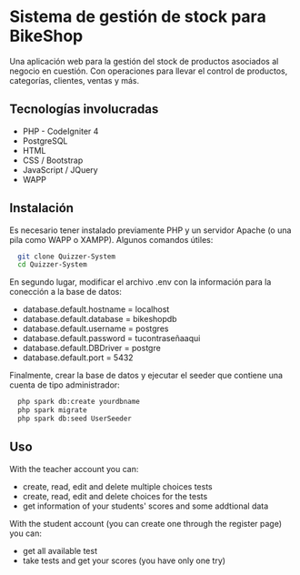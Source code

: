 # Sistema de gestión de stock para BikeShop

Una aplicación web para la gestión del stock de productos asociados al negocio en cuestión. Con operaciones para llevar el control de productos, categorías, clientes, ventas y más.

## Tecnologías involucradas
- PHP - CodeIgniter 4
- PostgreSQL
- HTML
- CSS / Bootstrap
- JavaScript / JQuery
- WAPP

## Instalación

Es necesario tener instalado previamente PHP y un servidor Apache (o una pila como WAPP o XAMPP). Algunos comandos útiles:
```bash
  git clone Quizzer-System
  cd Quizzer-System
```

En segundo lugar, modificar el archivo .env con la información para la conección a la base de datos:
- database.default.hostname = localhost
- database.default.database = bikeshopdb
- database.default.username = postgres
- database.default.password = tucontraseñaaqui
- database.default.DBDriver = postgre
- database.default.port     = 5432

Finalmente, crear la base de datos y ejecutar el seeder que contiene una cuenta de tipo administrador:
```bash
  php spark db:create yourdbname
  php spark migrate
  php spark db:seed UserSeeder
```

## Uso

With the teacher account you can:
- create, read, edit and delete multiple choices tests
- create, read, edit and delete choices for the tests
- get information of your students' scores and some addtional data

With the student account (you can create one through the register page) you can:
- get all available test
- take tests and get your scores (you have only one try)

